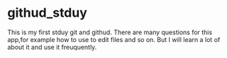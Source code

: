 # githud_stduy
This is my first stduy git and githud.
There are many questions for this app,for example how to use to edit files and so on.
But I will learn  a lot of about it and use it  freuquently.
